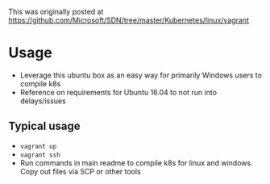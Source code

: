 This was originally posted at https://github.com/Microsoft/SDN/tree/master/Kubernetes/linux/vagrant

# Usage

- Leverage this ubuntu box as an easy way for primarily Windows users to compile k8s
- Reference on requirements for Ubuntu 16.04 to not run into delays/issues

## Typical usage

- `vagrant up`
- `vagrant ssh`
- Run commands in main readme to compile k8s for linux and windows. Copy out files via SCP or other tools
